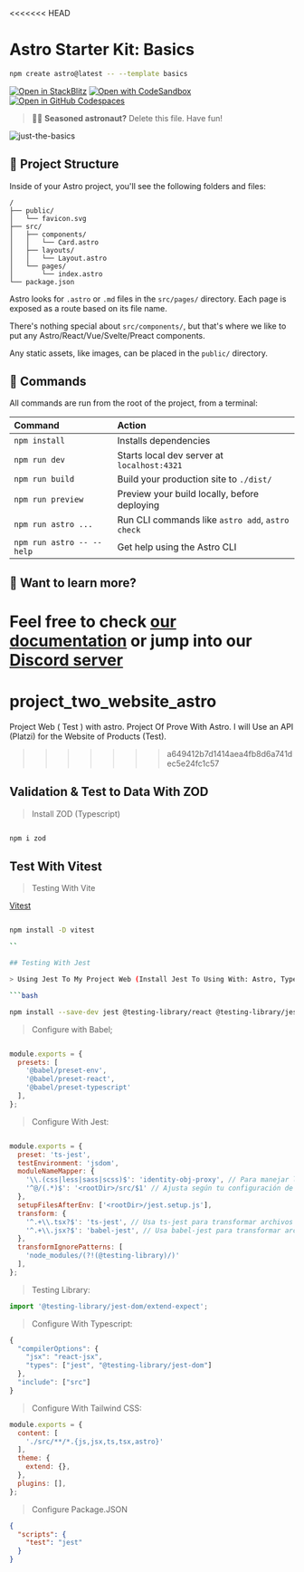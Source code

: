 <<<<<<< HEAD
# Astro Starter Kit: Basics

```sh
npm create astro@latest -- --template basics
```

[![Open in StackBlitz](https://developer.stackblitz.com/img/open_in_stackblitz.svg)](https://stackblitz.com/github/withastro/astro/tree/latest/examples/basics)
[![Open with CodeSandbox](https://assets.codesandbox.io/github/button-edit-lime.svg)](https://codesandbox.io/p/sandbox/github/withastro/astro/tree/latest/examples/basics)
[![Open in GitHub Codespaces](https://github.com/codespaces/badge.svg)](https://codespaces.new/withastro/astro?devcontainer_path=.devcontainer/basics/devcontainer.json)

> 🧑‍🚀 **Seasoned astronaut?** Delete this file. Have fun!

![just-the-basics](https://github.com/withastro/astro/assets/2244813/a0a5533c-a856-4198-8470-2d67b1d7c554)

## 🚀 Project Structure

Inside of your Astro project, you'll see the following folders and files:

```text
/
├── public/
│   └── favicon.svg
├── src/
│   ├── components/
│   │   └── Card.astro
│   ├── layouts/
│   │   └── Layout.astro
│   └── pages/
│       └── index.astro
└── package.json
```

Astro looks for `.astro` or `.md` files in the `src/pages/` directory. Each page is exposed as a route based on its file name.

There's nothing special about `src/components/`, but that's where we like to put any Astro/React/Vue/Svelte/Preact components.

Any static assets, like images, can be placed in the `public/` directory.

## 🧞 Commands

All commands are run from the root of the project, from a terminal:

| Command                   | Action                                           |
| :------------------------ | :----------------------------------------------- |
| `npm install`             | Installs dependencies                            |
| `npm run dev`             | Starts local dev server at `localhost:4321`      |
| `npm run build`           | Build your production site to `./dist/`          |
| `npm run preview`         | Preview your build locally, before deploying     |
| `npm run astro ...`       | Run CLI commands like `astro add`, `astro check` |
| `npm run astro -- --help` | Get help using the Astro CLI                     |

## 👀 Want to learn more?

Feel free to check [our documentation](https://docs.astro.build) or jump into our [Discord server](https://astro.build/chat)
=======

# project_two_website_astro

Project Web ( Test ) with astro.  Project Of Prove With Astro. I will Use an API (Platzi) for the Website of Products (Test).
>>>>>>> a649412b7d1414aea4fb8d6a741dec5e24fc1c57

## Validation & Test to Data With ZOD

> Install ZOD (Typescript)

```bash

npm i zod

```

## Test With Vitest

> Testing With Vite

[Vitest](https://vitest.dev/)

```bash

npm install -D vitest

``

## Testing With Jest

> Using Jest To My Project Web (Install Jest To Using With: Astro, Typescript, React, TailwindCSS )

```bash

npm install --save-dev jest @testing-library/react @testing-library/jest-dom babel-jest @babel/preset-env @babel/preset-react @babel/preset-typescript ts-jest identity-obj-proxy

```

> Configure with Babel;

```javascript

module.exports = {
  presets: [
    '@babel/preset-env',
    '@babel/preset-react',
    '@babel/preset-typescript'
  ],
};


```

> Configure With Jest:

```javascript

module.exports = {
  preset: 'ts-jest',
  testEnvironment: 'jsdom',
  moduleNameMapper: {
    '\\.(css|less|sass|scss)$': 'identity-obj-proxy', // Para manejar los estilos
    '^@/(.*)$': '<rootDir>/src/$1' // Ajusta según tu configuración de paths
  },
  setupFilesAfterEnv: ['<rootDir>/jest.setup.js'],
  transform: {
    '^.+\\.tsx?$': 'ts-jest', // Usa ts-jest para transformar archivos TypeScript
    '^.+\\.jsx?$': 'babel-jest', // Usa babel-jest para transformar archivos JavaScript
  },
  transformIgnorePatterns: [
    'node_modules/(?!(@testing-library)/)'
  ],
};

```

> Testing Library:

```javascript
import '@testing-library/jest-dom/extend-expect';
```

> Configure With Typescript:

```javascript
{
  "compilerOptions": {
    "jsx": "react-jsx",
    "types": ["jest", "@testing-library/jest-dom"]
  },
  "include": ["src"]
}

```

> Configure With Tailwind CSS:

```javascript
module.exports = {
  content: [
    './src/**/*.{js,jsx,ts,tsx,astro}'
  ],
  theme: {
    extend: {},
  },
  plugins: [],
};
```

> Configure Package.JSON

```json
{
  "scripts": {
    "test": "jest"
  }
}

```
